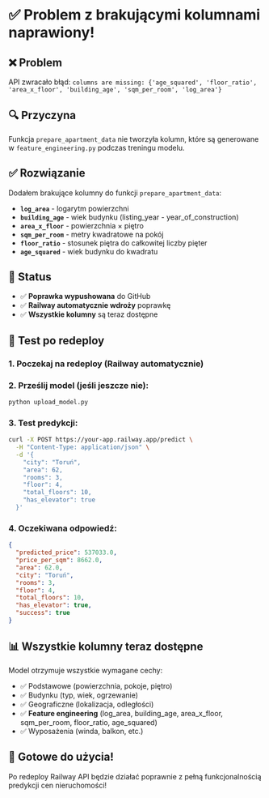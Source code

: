 # ✅ Problem z brakującymi kolumnami naprawiony!

## ❌ Problem
API zwracało błąd: `columns are missing: {'age_squared', 'floor_ratio', 'area_x_floor', 'building_age', 'sqm_per_room', 'log_area'}`

## 🔍 Przyczyna
Funkcja `prepare_apartment_data` nie tworzyła kolumn, które są generowane w `feature_engineering.py` podczas treningu modelu.

## ✅ Rozwiązanie
Dodałem brakujące kolumny do funkcji `prepare_apartment_data`:

- **`log_area`** - logarytm powierzchni
- **`building_age`** - wiek budynku (listing_year - year_of_construction)
- **`area_x_floor`** - powierzchnia × piętro
- **`sqm_per_room`** - metry kwadratowe na pokój
- **`floor_ratio`** - stosunek piętra do całkowitej liczby pięter
- **`age_squared`** - wiek budynku do kwadratu

## 🚀 Status
- ✅ **Poprawka wypushowana** do GitHub
- ✅ **Railway automatycznie wdroży** poprawkę
- ✅ **Wszystkie kolumny** są teraz dostępne

## 🧪 Test po redeploy

### 1. **Poczekaj na redeploy** (Railway automatycznie)

### 2. **Prześlij model** (jeśli jeszcze nie):
```bash
python upload_model.py
```

### 3. **Test predykcji**:
```bash
curl -X POST https://your-app.railway.app/predict \
  -H "Content-Type: application/json" \
  -d '{
    "city": "Toruń",
    "area": 62,
    "rooms": 3,
    "floor": 4,
    "total_floors": 10,
    "has_elevator": true
  }'
```

### 4. **Oczekiwana odpowiedź**:
```json
{
  "predicted_price": 537033.0,
  "price_per_sqm": 8662.0,
  "area": 62.0,
  "city": "Toruń",
  "rooms": 3,
  "floor": 4,
  "total_floors": 10,
  "has_elevator": true,
  "success": true
}
```

## 📊 Wszystkie kolumny teraz dostępne

Model otrzymuje wszystkie wymagane cechy:
- ✅ Podstawowe (powierzchnia, pokoje, piętro)
- ✅ Budynku (typ, wiek, ogrzewanie)
- ✅ Geograficzne (lokalizacja, odległości)
- ✅ **Feature engineering** (log_area, building_age, area_x_floor, sqm_per_room, floor_ratio, age_squared)
- ✅ Wyposażenia (winda, balkon, etc.)

## 🎯 Gotowe do użycia!

Po redeploy Railway API będzie działać poprawnie z pełną funkcjonalnością predykcji cen nieruchomości!

